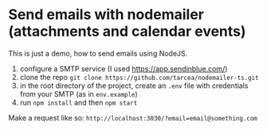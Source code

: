 # Send emails with nodemailer (attachments and calendar events)

This is just a demo, how to send emails using NodeJS.

1. configure a SMTP service (I used https://app.sendinblue.com/)
2. clone the repo `git clone https://github.com/tarcea/nodemailer-ts.git`
3. in the root directory of the project, create an `.env` file with credentials from your SMTP (as in `env.example`)
4. run `npm install` and then `npm start`

Make a request like so: `http://localhost:3030/?email=email@something.com`
